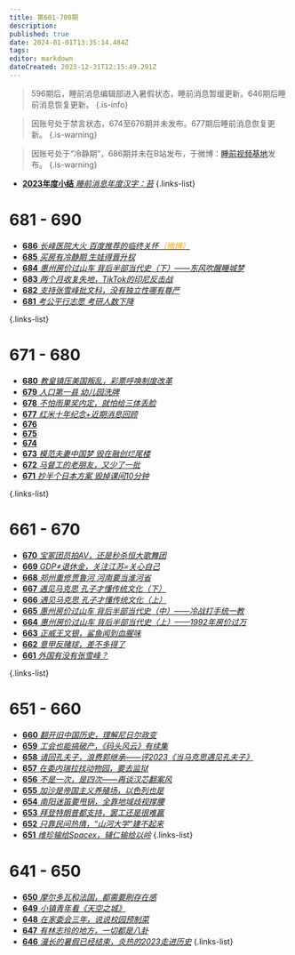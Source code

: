 ```yaml
---
title: 第601-700期
description: 
published: true
date: 2024-01-01T13:35:14.484Z
tags: 
editor: markdown
dateCreated: 2023-12-31T12:15:49.291Z
---
```


> 596期后，睡前消息编辑部进入暑假状态，睡前消息暂缓更新。646期后睡前消息恢复更新。
{.is-info}

> 因账号处于禁言状态，674至676期并未发布。677期后睡前消息恢复更新。
{.is-warning}

> 因账号处于“冷静期”，686期并未在B站发布，于微博：[睡前视频基地](https://weibo.com/u/7827771738?tabtype=feed)发布。
{.is-warning}

- [**2023年度小结** *睡前消息年度汉字：苔*](./601-700/thewordof2023.md)
{.links-list}

<!--

# 691 - 700

- [**700** **](./601-700/700.md)
- [**699** **](./601-700/699.md)
- [**698** **](./601-700/698.md)
- [**697** **](./601-700/697.md)
- [**696** **](./601-700/696.md)
- [**695** **](./601-700/695.md)
- [**694** **](./601-700/694.md)
- [**693** **](./601-700/693.md)
- [**692** **](./601-700/692.md)
- [**691** **](./601-700/691.md)

{.links-list}

- [**690** **](./601-700/690.md)
- [**689** **](./601-700/689.md)
- [**688** **](./601-700/688.md)
- [**687** **](./601-700/687.md)-->


# 681 - 690

- [**686** *长峰医院大火 百度推荐的临终关怀<font color="orange">（微博）</font>*](./601-700/686.md)
- [**685** *买房有冷静期 生娃得晋升权*](./601-700/685.md)
- [**684** *惠州房价过山车 背后半部当代史（下）——东风吹醒睡城梦*](./601-700/684.md)
- [**683** *两个月收复失地，TikTok的印尼反击战*](./601-700/683.md)
- [**682** *支持张雪峰批文科，没有独立性哪有尊严*](./601-700/682.md)
- [**681** *考公平行志愿 考研人数下降*](./601-700/681.md)

{.links-list}

# 671 - 680

- [**680** *教皇镇压美国叛乱，彩票呼唤制度改革*](./601-700/680.md)
- [**679** *人口第一县 幼儿园洗牌*](./601-700/679.md)
- [**678** *不怕雨果奖内定，就怕给三体丢脸*](./601-700/678.md)
- [**677** *红米十年纪念+近期消息回顾*](./601-700/677.md)
- [**676** ](./601-700/676.md)
- [**675** ](./601-700/675.md)
- [**674** ](./601-700/674.md)
- [**673** *模范夫妻中国梦 毁在融创烂尾楼*](./601-700/673.md)
- [**672** *马督工的老朋友，又少了一批*](./601-700/672.md)
- [**671** *抄半个日本方案 毁掉课间10分钟*](./601-700/671.md)

{.links-list}

# 661 - 670
- [**670** *宝冢团员拍AV，还是秒杀恒大歌舞团*](./601-700/670.md)
- [**669** *GDP≠退休金，关注江苏=关心自己*](./601-700/669.md)
- [**668** *郑州重修贾鲁河 河南要当淮河省*](./601-700/668.md)
- [**667** *遇见马克思 孔子才懂传统文化（下）*](./601-700/667.md)
- [**666** *遇见马克思 孔子才懂传统文化（上）*](./601-700/666.md)
- [**665** *惠州房价过山车 背后半部当代史（中）——冷战打手统一教*](./601-700/665.md)
- [**664** *惠州房价过山车 背后半部当代史（上）——1992年房价过万*](./601-700/664.md)
- [**663** *正威王文银，鲨鱼闻到血腥味*](./601-700/663.md)
- [**662** *意甲反赌球，差不多得了*](./601-700/662.md)
- [**661** *外国有没有张雪峰？*](./601-700/661.md)

{.links-list}

# 651 - 660
- [**660** *翻开旧中国历史，理解尼日尔政变*](./601-700/660.md)
- [**659** *工会也能搞破产，《码头风云》有续集*](./601-700/659.md)
- [**658** *请回孔夫子，浪费郭继承——评2023《当马克思遇见孔夫子》*](./601-700/658.md)
- [**657** *在委内瑞拉找动物园，要去监狱*](./601-700/657.md)
- [**656** *不是一次，是四次——再谈汉芯翻案风*](./601-700/656.md)
- [**655** *加沙是帝国主义养殖场，以色列也是*](./601-700/655.md)
- [**654** *南阳迷笛要甩锅，全靠地域歧视撑腰*](./601-700/654.md)
- [**653** *拜登特朗普都支持，罢工还是很难赢*](./601-700/653.md)
- [**652** *只靠民间热情，“山河大学”建不起来*](./601-700/652.md)
- [**651** *维珍输给Spacex，辅仁输给以岭*](./601-700/651.md)
{.links-list}


# 641 - 650 
- [**650** *摩尔多瓦和法国，都需要刷存在感*](./601-700/650.md)
- [**649** *小镇青年看《天空之城》*](./601-700/649.md)
- [**648** *在家委会三年，说说校园预制菜*](./601-700/648.md)
- [**647** *有林志玲的地方，一切都是八卦*](./601-700/647.md)
- [**646** *漫长的暑假已经结束，炎热的2023走进历史*](./601-700/646.md)
{.links-list}
<!--
- [**645** ](./601-700/645.md)
- [**644** ](./601-700/644.md)
- [**643** ](./601-700/643.md)
- [**642** ](./601-700/642.md)
- [**641** ](./601-700/641.md)

{.links-list}

 # 631 - 640
 
 - [**640** ](./601-700/640.md)
 - [**639** ](./601-700/639.md)
 - [**638** ](./601-700/638.md)
 - [**637** ](./601-700/637.md)
 - [**636** ](./601-700/636.md)
 - [**635** ](./601-700/635.md)
 - [**634** ](./601-700/634.md)
 - [**633** ](./601-700/633.md)
 - [**632** ](./601-700/632.md)
 - [**631** ](./601-700/631.md)
 
 {.links-list}
 
 # 621 - 630
 
 - [**630** ](./601-700/630.md)
 - [**629** ](./601-700/629.md)
 - [**628** ](./601-700/628.md)
 - [**627** ](./601-700/627.md)
 - [**626** ](./601-700/626.md)
 - [**625** ](./601-700/625.md)
 - [**624** ](./601-700/624.md)
 - [**623** ](./601-700/623.md)
 - [**622** ](./601-700/622.md)
 - [**621** ](./601-700/621.md)
 
 {.links-list}
 
 # 611 - 620
 
 - [**620** ](./601-700/620.md)
 - [**619** ](./601-700/619.md)
 - [**618** ](./601-700/618.md)
 - [**617** ](./601-700/617.md)
 - [**616** ](./601-700/616.md)
 - [**615** ](./601-700/615.md)
 - [**614** ](./601-700/614.md)
 - [**613** ](./601-700/613.md)
 - [**612** ](./601-700/612.md)
 - [**611** ](./601-700/611.md)
 
 {.links-list}
 
 # 601 - 610
 
 - [**610** ](./601-700/610.md)
 - [**609** ](./601-700/609.md)
 - [**608** ](./601-700/608.md)
 - [**607** ](./601-700/607.md)
 - [**606** ](./601-700/606.md)
 - [**605** ](./601-700/605.md)
 - [**604** ](./601-700/604.md)
 - [**603** ](./601-700/603.md)
 - [**602** ](./601-700/602.md)
 - [**601** ](./601-700/601.md)
 
 {.links-list}

-->